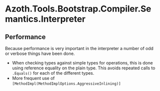 # Azoth.Tools.Bootstrap.Compiler.Semantics.Interpreter


## Performance

Because performance is very important in the interpreter a number of odd or verbose things have been
done.

* When checking types against simple types for operations, this is done using reference equality on
  the plain type. This avoids repeated calls to `.Equals()` for each of the different types.
* More frequent use of `[MethodImpl(MethodImplOptions.AggressiveInlining)]`
